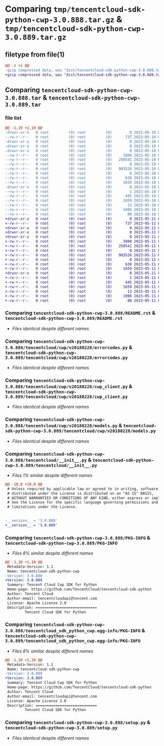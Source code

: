 # Comparing `tmp/tencentcloud-sdk-python-cwp-3.0.888.tar.gz` & `tmp/tencentcloud-sdk-python-cwp-3.0.889.tar.gz`

## filetype from file(1)

```diff
@@ -1 +1 @@
-gzip compressed data, was "dist/tencentcloud-sdk-python-cwp-3.0.888.tar", last modified: Wed May 10 02:03:03 2023, max compression
+gzip compressed data, was "dist/tencentcloud-sdk-python-cwp-3.0.889.tar", last modified: Thu May 11 02:37:35 2023, max compression
```

## Comparing `tencentcloud-sdk-python-cwp-3.0.888.tar` & `tencentcloud-sdk-python-cwp-3.0.889.tar`

### file list

```diff
@@ -1,19 +1,19 @@
-drwxr-xr-x   0 root         (0) root         (0)        0 2023-05-10 02:03:03.000000 tencentcloud-sdk-python-cwp-3.0.888/
--rw-r--r--   0 root         (0) root         (0)      737 2023-05-10 02:03:03.000000 tencentcloud-sdk-python-cwp-3.0.888/README.rst
-drwxr-xr-x   0 root         (0) root         (0)        0 2023-05-10 02:03:03.000000 tencentcloud-sdk-python-cwp-3.0.888/tencentcloud/
-drwxr-xr-x   0 root         (0) root         (0)        0 2023-05-10 02:03:03.000000 tencentcloud-sdk-python-cwp-3.0.888/tencentcloud/cwp/
-drwxr-xr-x   0 root         (0) root         (0)        0 2023-05-10 02:03:03.000000 tencentcloud-sdk-python-cwp-3.0.888/tencentcloud/cwp/v20180228/
--rw-r--r--   0 root         (0) root         (0)     3900 2023-05-10 02:03:03.000000 tencentcloud-sdk-python-cwp-3.0.888/tencentcloud/cwp/v20180228/errorcodes.py
--rw-r--r--   0 root         (0) root         (0)   250541 2023-05-10 02:03:03.000000 tencentcloud-sdk-python-cwp-3.0.888/tencentcloud/cwp/v20180228/cwp_client.py
--rw-r--r--   0 root         (0) root         (0)        0 2023-05-10 02:03:03.000000 tencentcloud-sdk-python-cwp-3.0.888/tencentcloud/cwp/v20180228/__init__.py
--rw-r--r--   0 root         (0) root         (0)   903526 2023-05-10 02:03:03.000000 tencentcloud-sdk-python-cwp-3.0.888/tencentcloud/cwp/v20180228/models.py
--rw-r--r--   0 root         (0) root         (0)        0 2023-05-10 02:03:03.000000 tencentcloud-sdk-python-cwp-3.0.888/tencentcloud/cwp/__init__.py
--rw-r--r--   0 root         (0) root         (0)      630 2023-05-10 02:03:03.000000 tencentcloud-sdk-python-cwp-3.0.888/tencentcloud/__init__.py
--rw-r--r--   0 root         (0) root         (0)     1659 2023-05-10 02:03:03.000000 tencentcloud-sdk-python-cwp-3.0.888/PKG-INFO
-drwxr-xr-x   0 root         (0) root         (0)        0 2023-05-10 02:03:03.000000 tencentcloud-sdk-python-cwp-3.0.888/tencentcloud_sdk_python_cwp.egg-info/
--rw-r--r--   0 root         (0) root         (0)        1 2023-05-10 02:03:03.000000 tencentcloud-sdk-python-cwp-3.0.888/tencentcloud_sdk_python_cwp.egg-info/dependency_links.txt
--rw-r--r--   0 root         (0) root         (0)      445 2023-05-10 02:03:03.000000 tencentcloud-sdk-python-cwp-3.0.888/tencentcloud_sdk_python_cwp.egg-info/SOURCES.txt
--rw-r--r--   0 root         (0) root         (0)     1659 2023-05-10 02:03:03.000000 tencentcloud-sdk-python-cwp-3.0.888/tencentcloud_sdk_python_cwp.egg-info/PKG-INFO
--rw-r--r--   0 root         (0) root         (0)       13 2023-05-10 02:03:03.000000 tencentcloud-sdk-python-cwp-3.0.888/tencentcloud_sdk_python_cwp.egg-info/top_level.txt
--rw-r--r--   0 root         (0) root         (0)     1006 2023-05-10 02:03:03.000000 tencentcloud-sdk-python-cwp-3.0.888/setup.py
--rw-r--r--   0 root         (0) root         (0)       88 2023-05-10 02:03:03.000000 tencentcloud-sdk-python-cwp-3.0.888/setup.cfg
+drwxr-xr-x   0 root         (0) root         (0)        0 2023-05-11 02:37:35.000000 tencentcloud-sdk-python-cwp-3.0.889/
+-rw-r--r--   0 root         (0) root         (0)      737 2023-05-11 02:37:35.000000 tencentcloud-sdk-python-cwp-3.0.889/README.rst
+drwxr-xr-x   0 root         (0) root         (0)        0 2023-05-11 02:37:35.000000 tencentcloud-sdk-python-cwp-3.0.889/tencentcloud/
+drwxr-xr-x   0 root         (0) root         (0)        0 2023-05-11 02:37:35.000000 tencentcloud-sdk-python-cwp-3.0.889/tencentcloud/cwp/
+drwxr-xr-x   0 root         (0) root         (0)        0 2023-05-11 02:37:35.000000 tencentcloud-sdk-python-cwp-3.0.889/tencentcloud/cwp/v20180228/
+-rw-r--r--   0 root         (0) root         (0)     3900 2023-05-11 02:37:35.000000 tencentcloud-sdk-python-cwp-3.0.889/tencentcloud/cwp/v20180228/errorcodes.py
+-rw-r--r--   0 root         (0) root         (0)   250541 2023-05-11 02:37:35.000000 tencentcloud-sdk-python-cwp-3.0.889/tencentcloud/cwp/v20180228/cwp_client.py
+-rw-r--r--   0 root         (0) root         (0)        0 2023-05-11 02:37:35.000000 tencentcloud-sdk-python-cwp-3.0.889/tencentcloud/cwp/v20180228/__init__.py
+-rw-r--r--   0 root         (0) root         (0)   903526 2023-05-11 02:37:35.000000 tencentcloud-sdk-python-cwp-3.0.889/tencentcloud/cwp/v20180228/models.py
+-rw-r--r--   0 root         (0) root         (0)        0 2023-05-11 02:37:35.000000 tencentcloud-sdk-python-cwp-3.0.889/tencentcloud/cwp/__init__.py
+-rw-r--r--   0 root         (0) root         (0)      630 2023-05-11 02:37:35.000000 tencentcloud-sdk-python-cwp-3.0.889/tencentcloud/__init__.py
+-rw-r--r--   0 root         (0) root         (0)     1659 2023-05-11 02:37:35.000000 tencentcloud-sdk-python-cwp-3.0.889/PKG-INFO
+drwxr-xr-x   0 root         (0) root         (0)        0 2023-05-11 02:37:35.000000 tencentcloud-sdk-python-cwp-3.0.889/tencentcloud_sdk_python_cwp.egg-info/
+-rw-r--r--   0 root         (0) root         (0)        1 2023-05-11 02:37:35.000000 tencentcloud-sdk-python-cwp-3.0.889/tencentcloud_sdk_python_cwp.egg-info/dependency_links.txt
+-rw-r--r--   0 root         (0) root         (0)      445 2023-05-11 02:37:35.000000 tencentcloud-sdk-python-cwp-3.0.889/tencentcloud_sdk_python_cwp.egg-info/SOURCES.txt
+-rw-r--r--   0 root         (0) root         (0)     1659 2023-05-11 02:37:35.000000 tencentcloud-sdk-python-cwp-3.0.889/tencentcloud_sdk_python_cwp.egg-info/PKG-INFO
+-rw-r--r--   0 root         (0) root         (0)       13 2023-05-11 02:37:35.000000 tencentcloud-sdk-python-cwp-3.0.889/tencentcloud_sdk_python_cwp.egg-info/top_level.txt
+-rw-r--r--   0 root         (0) root         (0)     1006 2023-05-11 02:37:35.000000 tencentcloud-sdk-python-cwp-3.0.889/setup.py
+-rw-r--r--   0 root         (0) root         (0)       88 2023-05-11 02:37:35.000000 tencentcloud-sdk-python-cwp-3.0.889/setup.cfg
```

### Comparing `tencentcloud-sdk-python-cwp-3.0.888/README.rst` & `tencentcloud-sdk-python-cwp-3.0.889/README.rst`

 * *Files identical despite different names*

### Comparing `tencentcloud-sdk-python-cwp-3.0.888/tencentcloud/cwp/v20180228/errorcodes.py` & `tencentcloud-sdk-python-cwp-3.0.889/tencentcloud/cwp/v20180228/errorcodes.py`

 * *Files identical despite different names*

### Comparing `tencentcloud-sdk-python-cwp-3.0.888/tencentcloud/cwp/v20180228/cwp_client.py` & `tencentcloud-sdk-python-cwp-3.0.889/tencentcloud/cwp/v20180228/cwp_client.py`

 * *Files identical despite different names*

### Comparing `tencentcloud-sdk-python-cwp-3.0.888/tencentcloud/cwp/v20180228/models.py` & `tencentcloud-sdk-python-cwp-3.0.889/tencentcloud/cwp/v20180228/models.py`

 * *Files identical despite different names*

### Comparing `tencentcloud-sdk-python-cwp-3.0.888/tencentcloud/__init__.py` & `tencentcloud-sdk-python-cwp-3.0.889/tencentcloud/__init__.py`

 * *Files 1% similar despite different names*

```diff
@@ -10,8 +10,8 @@
 # Unless required by applicable law or agreed to in writing, software
 # distributed under the License is distributed on an "AS IS" BASIS,
 # WITHOUT WARRANTIES OR CONDITIONS OF ANY KIND, either express or implied.
 # See the License for the specific language governing permissions and
 # limitations under the License.
 
 
-__version__ = '3.0.888'
+__version__ = '3.0.889'
```

### Comparing `tencentcloud-sdk-python-cwp-3.0.888/PKG-INFO` & `tencentcloud-sdk-python-cwp-3.0.889/PKG-INFO`

 * *Files 8% similar despite different names*

```diff
@@ -1,10 +1,10 @@
 Metadata-Version: 1.1
 Name: tencentcloud-sdk-python-cwp
-Version: 3.0.888
+Version: 3.0.889
 Summary: Tencent Cloud Cwp SDK for Python
 Home-page: https://github.com/TencentCloud/tencentcloud-sdk-python
 Author: Tencent Cloud
 Author-email: tencentcloudapi@tencent.com
 License: Apache License 2.0
 Description: ============================
         Tencent Cloud SDK for Python
```

### Comparing `tencentcloud-sdk-python-cwp-3.0.888/tencentcloud_sdk_python_cwp.egg-info/PKG-INFO` & `tencentcloud-sdk-python-cwp-3.0.889/tencentcloud_sdk_python_cwp.egg-info/PKG-INFO`

 * *Files 8% similar despite different names*

```diff
@@ -1,10 +1,10 @@
 Metadata-Version: 1.1
 Name: tencentcloud-sdk-python-cwp
-Version: 3.0.888
+Version: 3.0.889
 Summary: Tencent Cloud Cwp SDK for Python
 Home-page: https://github.com/TencentCloud/tencentcloud-sdk-python
 Author: Tencent Cloud
 Author-email: tencentcloudapi@tencent.com
 License: Apache License 2.0
 Description: ============================
         Tencent Cloud SDK for Python
```

### Comparing `tencentcloud-sdk-python-cwp-3.0.888/setup.py` & `tencentcloud-sdk-python-cwp-3.0.889/setup.py`

 * *Files identical despite different names*

